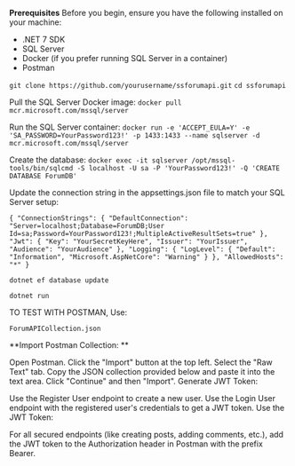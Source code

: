 **Prerequisites**
Before you begin, ensure you have the following installed on your machine:
* .NET 7 SDK
* SQL Server
* Docker (if you prefer running SQL Server in a container)
* Postman

`git clone https://github.com/yourusername/ssforumapi.git`
`cd ssforumapi`

Pull the SQL Server Docker image:
`docker pull mcr.microsoft.com/mssql/server`

Run the SQL Server container:
`docker run -e 'ACCEPT_EULA=Y' -e 'SA_PASSWORD=YourPassword123!' -p 1433:1433 --name sqlserver -d mcr.microsoft.com/mssql/server`

Create the database:
`docker exec -it sqlserver /opt/mssql-tools/bin/sqlcmd -S localhost -U sa -P 'YourPassword123!' -Q 'CREATE DATABASE ForumDB'`


Update the connection string in the appsettings.json file to match your SQL Server setup:

`{
  "ConnectionStrings": {
    "DefaultConnection": "Server=localhost;Database=ForumDB;User Id=sa;Password=YourPassword123!;MultipleActiveResultSets=true"
  },
  "Jwt": {
    "Key": "YourSecretKeyHere",
    "Issuer": "YourIssuer",
    "Audience": "YourAudience"
  },
  "Logging": {
    "LogLevel": {
      "Default": "Information",
      "Microsoft.AspNetCore": "Warning"
    }
  },
  "AllowedHosts": "*"
}`


`dotnet ef database update`

`dotnet run`


TO TEST WITH POSTMAN, Use:

`ForumAPICollection.json`

**Import Postman Collection:
**

Open Postman.
Click the "Import" button at the top left.
Select the "Raw Text" tab.
Copy the JSON collection provided below and paste it into the text area.
Click "Continue" and then "Import".
Generate JWT Token:

Use the Register User endpoint to create a new user.
Use the Login User endpoint with the registered user's credentials to get a JWT token.
Use the JWT Token:

For all secured endpoints (like creating posts, adding comments, etc.), add the JWT token to the Authorization header in Postman with the prefix Bearer.

